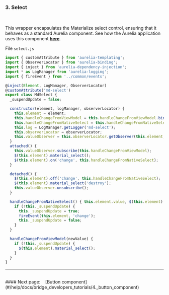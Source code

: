 <br>

### 3. Select
<br>

This wrapper encapsulates the Materialize select control, ensuring that it behaves as a standard Aurelia component. See how the Aurelia application uses this component **[here](#/samples/select)**.
<br>

File `select.js`
<br>
```javascript
import { customAttribute } from 'aurelia-templating';
import { ObserverLocator } from 'aurelia-binding';
import { inject } from 'aurelia-dependency-injection';
import * as LogManager from 'aurelia-logging';
import { fireEvent } from '../common/events';

@inject(Element, LogManager, ObserverLocator)
@customAttribute('md-select')
export class MdSelect {
  _suspendUpdate = false;

  constructor(element, logManager, observerLocator) {
    this.element = element;
    this.handleChangeFromViewModel = this.handleChangeFromViewModel.bind(this);
    this.handleChangeFromNativeSelect = this.handleChangeFromNativeSelect.bind(this);
    this.log = LogManager.getLogger('md-select');
    this.observerLocator = observerLocator;
    this.valueObserver = this.observerLocator.getObserver(this.element, 'value');
  }
  attached() {
    this.valueObserver.subscribe(this.handleChangeFromViewModel);
    $(this.element).material_select();
    $(this.element).on('change', this.handleChangeFromNativeSelect);
  }

  detached() {
    $(this.element).off('change', this.handleChangeFromNativeSelect);
    $(this.element).material_select('destroy');
    this.valueObserver.unsubscribe();
  }

  handleChangeFromNativeSelect() { this.element.value, $(this.element).val());
    if (!this._suspendUpdate) {
      this._suspendUpdate = true;
      fireEvent(this.element, 'change');
      this._suspendUpdate = false;
    }
  }

  handleChangeFromViewModel(newValue) {
    if (!this._suspendUpdate) {
      $(this.element).material_select();
    }
  }
}

```




* * *
<br>
#### Next page: &nbsp;&nbsp; [Button component](#/help/docs/bridge_developers_tutorials/4._button_component)
